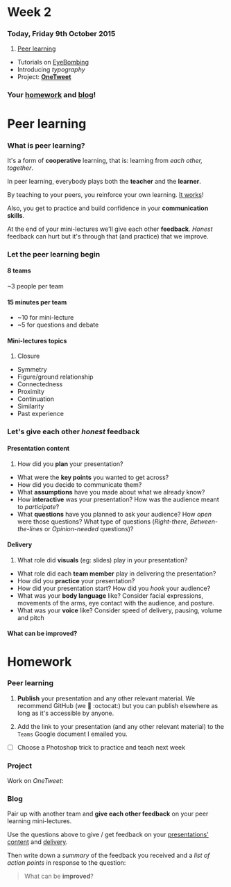 # Week 2

### Today, Friday 9th October 2015

1. [Peer learning](#peer-learning) 
* Tutorials on [EyeBombing](#team-project)   
* Introducing *typography* 
* Project: [**OneTweet**](#onetweet)

### Your [homework](#homework) and [blog](#blog)!


# Peer learning

### What is peer learning?

It's a form of **cooperative** learning, that is: learning from *each other, together*.

In peer learning, everybody plays both the **teacher** and the **learner**.

<!-- > Docendo discimus [By teaching, we learn] -->

<!-- teaching forces you to dig deep and truly learn -->

By teaching to your peers, you reinforce your own learning. [It works](http://visible-learning.org/hattie-ranking-influences-effect-sizes-learning-achievement/hattie-ranking-teaching-effects)!

Also, you get to practice and build confidence in your **communication skills**.

At the end of your mini-lectures we'll give each other **feedback**. *Honest* feedback can hurt but it's through that (and practice) that we improve.

<!--
**Intellectual scaffolding** should be provided by the teacher. Simply placing students in groups and telling them to *work together* is not going to automatically yield results. The teacher must consciously *orchestrate* the learning exercise and choose the *appropriate vehicle* for it. For instance:

* picking subjects for teams, raising questions/issues that prompt students towards more sophisticated levels of thinking
*  structuring the tasks that learners are going to perform, both independently and in class
* watching for and correcting mistakes 
* providing positive feedback and encouragement

**Affinity Groups**: groups of 4–5 students are each assigned particular tasks to work on outside of formal contact time. At the next formal meeting with the teacher, the sub-group, or a group representative, presents the sub-group’s findings to the whole tutorial group.

**Positive interdependence** emphasises the importance and uniqueness of each group member’s efforts while important cognitive activities and interpersonal dynamics are quietly at work. As students communicate with one another, they inevitably assume leadership roles, acquire conflict-managing skills, discuss and clarify concepts, and unravel the complexities of human relationships within a given context; this process enhances their learning outcomes.

Beware of *freeloaders*.
-->

### Let the peer learning begin

#### 8 teams

~3 people per team 

#### 15 minutes per team

* ~10 for mini-lecture 
* ~5 for questions and debate

#### Mini-lectures topics

1. Closure
* Symmetry
* Figure/ground relationship
* Connectedness 
* Proximity
* Continuation
* Similarity
* Past experience 

### Let's give each other *honest* **feedback**

#### Presentation **content**   
	
1. How did you **plan** your presentation?
* What were the **key points** you wanted to get across?
* How did you decide to communicate them?
* What **assumptions** have you made about what we already know?
* How **interactive** was your presentation? How was the audience meant to *participate*? 
* What **questions** have you planned to ask your audience? How *open* were those questions? What type of questions (*Right-there*, *Between-the-lines* or *Opinion-needed* questions)?
	
#### **Delivery**
	
1. What role did **visuals** (eg: slides) play in your presentation?
* What role did each **team member** play in delivering the presentation? 
* How did you **practice** your presentation?
* How did your presentation start? How did you *hook* your audience?
* What was your **body language** like? Consider facial expressions, movements of the arms, eye contact with the audience, and posture.
* What was your **voice** like? Consider speed of delivery, pausing, volume and pitch
	
#### What can be **improved**?







# Homework

### Peer learning

1. **Publish** your presentation and any other relevant material. We recommend GitHub (we :green_heart: :octocat:) but you can publish elsewhere as long as it's accessible by anyone.

2. Add the link to your presentation (and any other relevant material) to the `Teams` Google document I emailed you.

- [ ] Choose a Photoshop trick to practice and teach next week

### Project 

Work on *OneTweet*:

<!--* Pick one idea to finalise.
* Continue coding: push your experiments to the team GitHub repo.
* Document your research on your team GitHub repo wiki-->

### Blog 

Pair up with another team and **give each other feedback** on your peer learning mini-lectures. 

Use the questions above to give / get feedback on your [presentations' content](#presentation-content) and [delivery](#delivery).

Then write down a *summary* of the feedback you received and a *list of action points* in response to the question: 

> What can be **improved**?